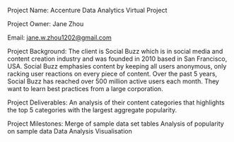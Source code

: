 Project Name: Accenture Data Analytics Virtual Project

Project Owner: Jane Zhou

Email: jane.w.zhou1202@gmail.com

Project Background:
The client is Social Buzz which is in social media and content creation industry and was founded in 2010 based in San Francisco, USA.
Social Buzz emphasies content by keeping all users anonymous, only racking user reactions on every piece of content.
Over the past 5 years, Social Buzz has reached over 500 million active users each month.
They want to learn best practices from a large corporation.

Project Deliverables: An analysis of their content categories that highlights the top 5 categories with the largest aggregate popularity.

Project Milestones:
Merge of sample data set tables
Analysis of popularity on sample data
Data Analysis Visualisation
